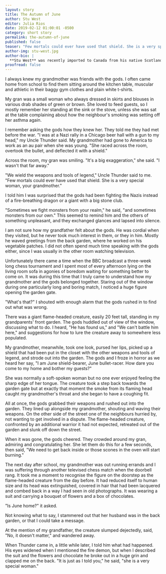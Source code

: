 ```yaml
---
layout: story
title: The Autumn of June
author: Stu West
editor: Julia Rios
date: 2019-02-12 01:00:01 -0500
category: short story
permalink: the-autumn-of-june
published: false
teaser: "Few mortals could ever have used that shield. She is a very special woman, your grandmother."
author-img: stu-west.jpg
author-bio: |
  **Stu West** was recently imported to Canada from his native Scotland, where he spent several years studying creative writing at the University of Glasgow. His previous credits include writing liner note essays for the UK music industry and contributing several scripts to the _Trailer Park of Terror_ comics anthology series. He lives in Ottawa with his wife and their two cats and can be found on Twitter at [@stuwest](https://www.twitter.com/stuwest).
proofread: false
---
```


I always knew my grandmother was friends with the gods. I often came home from school to find them sitting around the kitchen table, muscular and athletic in their baggy gym clothes and plain white t-shirts.

My gran was a small woman who always dressed in skirts and blouses in various drab shades of green or brown. She loved to feed guests, so I mostly remember her standing at the sink or the stove, unless she was sat at the table complaining about how the neighbour's smoking was setting off her asthma again.

I remember asking the gods how they knew her. They told me they had met before the war. "I was at a Nazi rally in a Chicago beer hall with a gun to my head," my Uncle Thunder said. My grandmother had gone to America to work as an au pair when she was young. "She raced across the room, overtook the bullet, and deflected it with a shield."

Across the room, my gran was smiling. "It's a big exaggeration," she said. "I wasn't that far away."

"We wield the weapons and tools of legend," Uncle Thunder said to me. "Few mortals could ever have used that shield. She is a very special woman, your grandmother."

I told him I was surprised that the gods had been fighting the Nazis instead of a fire-breathing dragon or a giant with a big stone club.

"Sometimes we fight monsters from your realm," he said, "and sometimes monsters from our own." This seemed to remind him and the others of something unpleasant, and they exchanged glances and lapsed into silence.

I am not sure how my grandfather felt about the gods. He was cordial when they visited, but he never took much interest in them, or they in him. Mostly he waved greetings from the back garden, where he worked on his vegetable patches. I did not often spend much time speaking with the gods either, since I was usually in the other room watching television.

Unfortunately there came a time when the BBC broadcast a three-week long chess tournament and I spent most of every afternoon lying on the living room sofa in agonies of boredom waiting for something better to come on. It was during this time that I truly came to understand how my grandmother and the gods belonged together. Staring out of the window during one particularly long and boring match, I noticed a huge figure opening the garden gate.

"What's that?" I shouted with enough alarm that the gods rushed in to find out what was wrong.

There was a giant flame-headed creature, easily 20 feet tall, standing in my grandparents' front garden. The gods huddled out of view of the window, discussing what to do. I heard, "He has found us," and "We can't battle him here," and suggestions for how to lure the creature away to somewhere less populated.

My grandmother, meanwhile, took one look, pursed her lips, picked up a shield that had been put in the closet with the other weapons and tools of legend, and strode out into the garden. The gods and I froze in horror as we heard her say, "I am June shield-bearer, June bullet-racer. How dare you come to my home and bother my guests?"

She was normally a soft-spoken woman but no one ever enjoyed feeling the sharp edge of her tongue. The creature took a step back towards the garden gate but at exactly that moment the smoke from its flaming head caught my grandmother's throat and she began to have a coughing fit.

All at once, the gods grabbed their weapons and rushed out into the garden. They lined up alongside my grandmother, shouting and waving their weapons. On the other side of the street one of the neighbours hurried by, not wanting to get involved in a dispute. The flame-headed creature, confronted by an additional warrior it had not expected, retreated out of the garden and slunk off down the street.

When it was gone, the gods cheered. They crowded around my gran, admiring and congratulating her. She let them do this for a few seconds, then said, "We need to get back inside or those scones in the oven will start burning."

The next day after school, my grandmother was out running errands and I was suffering through another televised chess match when the doorbell rang. It took me a moment to recognise the figure on the doorstep as the flame-headed creature from the day before. It had reduced itself to human size and its head was extinguished, covered in hair that had been lacquered and combed back in a way I had seen in old photographs. It was wearing a suit and carrying a bouquet of flowers and a box of chocolates.

"Is June home?" it asked.

Not knowing what to say, I stammered out that her husband was in the back garden, or that I could take a message.

At the mention of my grandfather, the creature slumped dejectedly, said, "No, it doesn't matter," and wandered away.

When Thunder came in, a little while later, I told him what had happened. His eyes widened when I mentioned the fire demon, but when I described the suit and the flowers and chocolate he broke out in a huge grin and clapped me on the back. "It is just as I told you," he said, "she is a very special woman."
